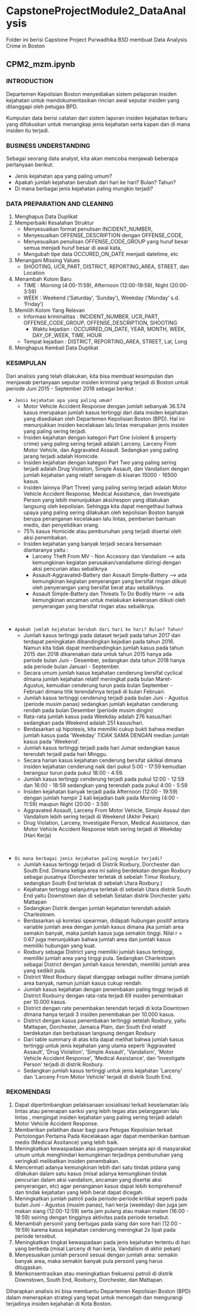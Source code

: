 # CapstoneProjectModule2_DataAnalysis
Folder ini berisi Capstone Project Purwadhika BSD membuat Data Analysis Crime in Boston

## CPM2_mzm.ipynb
### INTRODUCTION
Departemen Kepolisian Boston menyediakan sistem pelaporan insiden kejahatan untuk mendokumentasikan rincian awal seputar insiden yang ditanggapi oleh petugas BPD. 

Kumpulan data berisi catatan dari sistem laporan insiden kejahatan terbaru yang difokuskan untuk menangkap jenis kejahatan serta kapan dan di mana insiden itu terjadi.

### BUSINESS UNDERSTANDING
Sebagai seorang data analyst, kita akan mencoba menjawab beberapa pertanyaan berikut:

- Jenis kejahatan apa yang paling umum?
- Apakah jumlah kejahatan berubah dari hari ke hari? Bulan? Tahun?
- Di mana berbagai jenis kejahatan paling mungkin terjadi?

### DATA PREPARATION AND CLEANING

1. Menghapus Data Duplikat
2. Memperbaiki Kesalahan Struktur
   - Menyesuaikan format penulisan INCIDENT_NUMBER,
   - Menyesuaikan OFFENSE_DESCRIPTION dengan OFFENSE_CODE,
   - Menyesuaikan penulisan OFFENSE_CODE_GROUP yang huruf besar semua menjadi huruf besar di awal kata,
   - Mengubah tipe data OCCURED_ON_DATE menjadi datetime, etc
3. Menangani Missing Values 
   - SHOOTING, UCR_PART, DISTRICT, REPORTING_AREA, STREET, dan Location
4. Menambah Kolom Baru
   - TIME : Morning (4:00-11:59), Afternoon (12:00-19:59), Night (20:00-3:59)
   - WEEK : Weekend (‘Saturday’, ’Sunday’), Weekday (‘Monday’ s.d. ‘Friday’)
5. Memilih Kolom Yang Relevan
   - Informasi kriminalitas : INCIDENT_NUMBER, UCR_PART, OFFENSE_CODE_GROUP, OFFENSE_DESCRIPTION, SHOOTING
     - Waktu kejadian : OCCURRED_ON_DATE, YEAR, MONTH, WEEK, DAY_OF_WEEK, TIME, HOUR
   - Tempat kejadian : DISTRICT, REPORTING_AREA, STREET, Lat, Long
6. Menghapus Kembali Data Duplikat

### KESIMPULAN

Dari analisis yang telah dilakukan, kita bisa membuat kesimpulan dan menjawab pertanyaan seputar insiden kriminal yang terjadi di Boston untuk periode Juni 2015 - September 2018 sebagai berikut :
- `Jenis kejahatan apa yang paling umum?`
    * Motor Vehicle Accident Response dengan jumlah sebanyak 36.574 kasus merupakan jumlah kasus tertinggi dari data insiden kejahatan yang disediakan oleh Departemen Kepolisian Boston (BPD). Hal ini menunjukkan insiden kecelakaan lalu lintas merupakan jenis insiden yang paling sering terjadi.
    * Insiden kejahatan dengan kategori Part One (violent & property crime) yang paling sering terjadi adalah Larceny, Larceny From Motor Vehicle, dan Aggravated Assault. Sedangkan yang paling jarang terjadi adalah Homicide. 
    * Insiden kejahatan dengan kategori Part Two yang paling sering terjadi adalah Drug Violation, Simple Assault, dan Vandalism dengan jumlah kejahatan yang relatif seragam di kisaran 15000 - 16500 kasus.
    * Insiden lainnya (Part Three) yang paling sering terjadi adalah Motor Vehicle Accident Response, Medical Assistance, dan Investigate Person yang lebih menunjukkan aksi/respon yang dilakukan langsung oleh kepolisian. Sehingga kita dapat mengethaui bahwa upaya yang paling sering dilakukan oleh kepolisian Boston banyak berupa penanganan kecelakaan lalu lintas, pemberian bantuan medis, dan penyelidikan orang.
    * 75% kasus Homicide atau pembunuhan yang terjadi disertai oleh aksi penembakan.
    * Insiden kejahatan yang banyak terjadi secara bersamaan diantaranya yaitu : 
        * Larceny Theft From MV - Non Accesory dan Vandalism --> ada kemungkinan kegiatan perusakan/vandalisme diiringi dengan aksi pencurian atau sebaliknya
        * Assault-Aggravated-Battery dan Assault Simple-Battery --> ada kemungkinan kegiatan penyerangan yang bersifat ringan diikuti oleh penyerangan yang bersifat berat atau sebaliknya.
        * Assault Simple-Battery dan Threats To Do Bodily Harm --> ada kemungkinan ancaman untuk melakukan kekerasan diikuti oleh penyerangan yang bersifat ringan atau sebaliknya.

<br>

- `Apakah jumlah kejahatan berubah dari hari ke hari? Bulan? Tahun?`
    * Jumlah kasus tertinggi pada dataset terjadi pada tahun 2017 dan terdapat peningkatan dibandingkan kejadian pada tahun 2016. Namun kita tidak dapat membandingkan jumlah kasus pada tahun 2015 dan 2018 dikarenakan data untuk tahun 2015 hanya ada periode bulan Juni - Desember, sedangkan data tahun 2018 hanya ada periode bulan Januari - September.
    * Secara umum jumlah kasus kejahatan cenderung bersifat cyclical dimana jumlah kejahatan relatif meningkat pada bulan Maret-Agustus, kemudian cenderung turun pada bulan September - Februari dimana titik terendahnya terjadi di bulan Februari.
    * Jumlah kasus tertinggi cenderung terjadi pada bulan Juni - Agustus (periode musim panas) sedangkan jumlah kejahatan cenderung rendah pada bulan Desember (periode musim dingin)
    * Rata-rata jumlah kasus pada Weekday adalah 276 kasus/hari sedangkan pada Weekend adalah 251 kasus/hari.
    * Berdasarkan uji hipotesis, kita memiliki cukup bukti bahwa median jumlah kasus pada 'Weekday' TIDAK SAMA DENGAN median jumlah kasus pada 'Weekend'.
    * Jumlah kasus tertinggi terjadi pada hari Jumat sedangkan kasus terendah terjadi pada hari Minggu.
    * Secara harian kasus kejahatan cenderung bersifat siklikal dimana insiden kejahatan cenderung naik dari pukul 5:00 - 17:59 kemudian berangsur turun pada pukul 18:00 - 4:59.
    * Jumlah kasus tertinggi cenderung terjadi pada pukul 12:00 - 12:59 dan 16:00 - 18:59 sedangkan yang terendah pada pukul 4:00 - 5:59
    * Insiden kejahatan banyak terjadi pada Afternoon (12:00 - 19:59) dengan jumlah hampir 2 kali kejadian baik pada Morning (4:00 - 11:59) maupun Night (20:00 - 3:59)
    * Aggravated Assault, Larceny From Motor Vehicle, Simple Assaul dan Vandalism lebih sering terjadi di Weekend (Akhir Pekan)
    * Drug Violation, Larceny, Investigate Person, Medical Assistance, dan Motor Vehicle Accident Response lebih sering terjadi di Weekday (Hari Kerja)

<br>

- `Di mana berbagai jenis kejahatan paling mungkin terjadi?`
    * Jumlah kasus tertinggi terjadi di Distrik Roxbury, Dorchester dan South End. Dimana ketiga area ini saling berdekatan dengan Roxbury sebagai pusatnya (Dorchester terletak di sebelah Timur Roxbury, sedangkan South End terletak di sebelah Utara Roxbury.)
    * Kejahatan tertinggi selanjutnya terletak di sebelah Utara distrik South End yaitu Downstown dan di sebelah Selatan distrik Dorchester yaitu Mattapan
    * Sedangkan Distrik dengan jumlah kejahatan terendah adalah Charlestown.
    * Berdasarkan uji korelasi spearman, didapati hubungan positif antara variable jumlah area dengan jumlah kasus dimana jika jumlah area semakin banyak, maka jumlah kasus juga semakin tinggi. Nilai r = 0.67 juga menunjukkan bahwa jumlah area dan jumlah kasus memiliki hubungan yang kuat.
    * Roxbury sebagai District yang memiliki jumlah kasus tertinggi, memiliki jumlah area yang tinggi pula. Sedangkan Charlestown sebagai District dengan jumlah kasus terendah, memiliki jumlah area yang sedikit pula.
    * District West Roxbury dapat dianggap sebagai outlier dimana jumlah area banyak, namun jumlah kasus cukup rendah.
    * Jumlah kasus kejahatan dengan penembakan paling tinggi terjadi di District Roxburry dengan rata-rata terjadi 69 insiden penembakan per 10.000 kasus.
    * District dengan rate penembakan terendah terjadi di kota Downtown dimana hanya terjadi 3 insiden penembakan per 10.000 kasus.
    * District dengan kasus penembakan tertinggi setelah Roxbury, yaitu Mattapan, Dorchester, Jamaica Plain, dan South End relatif berdekatan dan berbatasan langsung dengan Roxbury
    * Dari table summary di atas kita dapat melihat bahwa jumlah kasus tertinggi untuk jenis kejahatan yang utama seperti 'Aggravated Assault', 'Drug Violation', 'Simple Assault', 'Vandalism', 'Motor Vehicle Accident Response', 'Medical Assistance', dan 'Investigate Person' terjadi di distrik Roxbury.
    * Sedangkan jumlah kasus tertinggi untuk jenis kejahatan 'Larceny' dan 'Larceny From Motor Vehicle' terjadi di distrik South End.

### REKOMENDASI
1. Dapat dipertimbangkan pelaksanaan sosialisasi terkait keselamatan lalu lintas atau penerapan sanksi yang lebih tegas atas pelanggaran lalu lintas , mengingat insiden kejahatan yang paling sering terjadi adalah Motor Vehicle Accident Response.
2. Memberikan pelatihan dasar bagi para Petugas Kepolisian terkait Pertolongan Pertama Pada Kecelakaan agar dapat memberikan bantuan medis (Medical Assitance) yang lebih baik.
3. Meningkatkan kewaspadaan atas penggunaan senjata api di masyarakat umum untuk menghindari kemungkinan terjadinya pembunuhan yang seringkali melibatkan insiden penembakan.
4. Mencermati adanya kemungkinan lebih dari satu tindak pidana yang dilakukan dalam satu kasus (misal adanya kemungkinan tindak pencurian dalam aksi vandalism, ancaman yang disertai aksi penyerangan, etc) agar penanganan kasus dapat lebih komprehensif dan tindak kejahatan yang lebih berat dapat dicegah.
5. Meningkatkan jumlah patroli pada periode-periode kritikal seperti pada bulan Juni - Agustus (musim panas), hari kerja (weekday) dan juga jam makan siang (12:00-12:59) serta jam pulang atau makan malam (16:00 - 18:59) seiring dengan tingginya aktivitas pada periode tersebut.
6. Menambah personil yang bertugas pada siang dan sore hari (12:00 - 19:59) karena kasus kejahatan cenderung meningkat 2x lipat pada periode tersebut.
7. Meningkatkan tingkat kewaspadaan pada jenis kejahatan tertentu di hari yang berbeda (misal Larceny di hari kerja, Vandalism di akhir pekan)
8. Menyesuaikan jumlah personil sesuai dengan jumlah area: semakin banyak area, maka semakin banyak pula personil yang harus ditugaskan.
9. Menkonsentrasikan atau meningkatkan frekuensi patroli di distrik Downstown, South End, Roxburry, Dorchester, dan Mattapan.

Diharapkan analisis ini bisa membantu Departemen Kepolisian Boston (BPD) dalam menerapkan strategi yang tepat untuk mencegah dan mengurangi terjadinya insiden kejahatan di Kota Boston.
